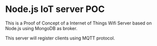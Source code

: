 # Node.js IoT server POC
This is a Proof of Concept of a Internet of Things Wifi Server based on Node.js using MongoDB as broker.

This server will register clients using MQTT protocol.
